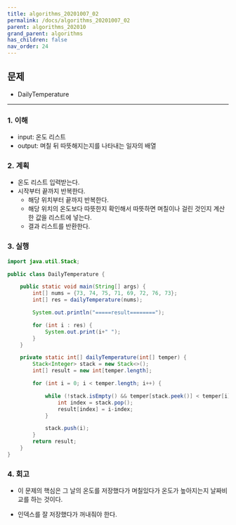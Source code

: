 ```yaml
---
title: algorithms_20201007_02
permalink: /docs/algorithms_20201007_02
parent: algorithms_202010
grand_parent: algorithms
has_children: false
nav_order: 24
---
```


## 문제

- DailyTemperature

---

### 1. 이해

- input: 온도 리스트
- output: 며칠 뒤 따뜻해지는지를 나타내는 일자의 배열

### 2. 계획

- 온도 리스트 입력받는다.
- 시작부터 끝까지 반복한다.
  - 해당 위치부터 끝까지 반복한다.
  - 해당 위치의 온도보다 따뜻한지 확인해서 따뜻하면 며칠이나 걸린 것인지 계산한 값을 리스트에 넣는다.
  - 결과 리스트를 반환한다.

### 3. 실행

```java
import java.util.Stack;

public class DailyTemperature {

    public static void main(String[] args) {
        int[] nums = {73, 74, 75, 71, 69, 72, 76, 73};
        int[] res = dailyTemperature(nums);

        System.out.println("=====result========");

        for (int i : res) {
            System.out.print(i+" ");
        }
    }

    private static int[] dailyTemperature(int[] temper) {
        Stack<Integer> stack = new Stack<>();
        int[] result = new int[temper.length];

        for (int i = 0; i < temper.length; i++) {

            while (!stack.isEmpty() && temper[stack.peek()] < temper[i]) {
                int index = stack.pop();
                result[index] = i-index;
            }

            stack.push(i);
        }
        return result;
    }
}

```

### 4. 회고

- 이 문제의 핵심은 그 날의 온도를 저장했다가 며칠있다가 온도가 높아지는지 날짜비교를 하는 것이다.

- 인덱스를 잘 저장했다가 꺼내줘야 한다.
